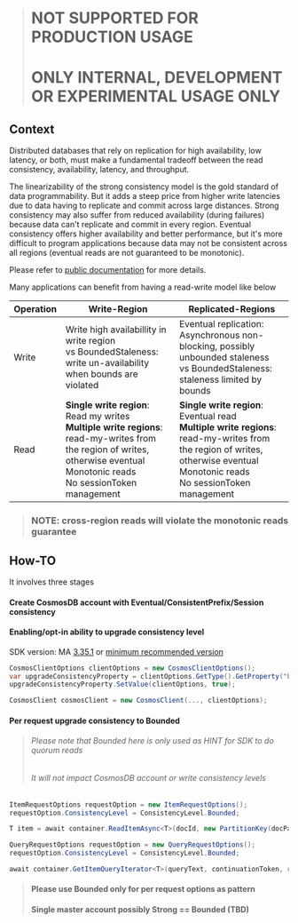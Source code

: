 > # NOT SUPPORTED FOR PRODUCTION USAGE
> # ONLY INTERNAL, DEVELOPMENT OR EXPERIMENTAL USAGE ONLY


## Context
Distributed databases that rely on replication for high availability, low latency, or both, must make a fundamental tradeoff between the read consistency, availability, latency, and throughput. 

The linearizability of the strong consistency model is the gold standard of data programmability. But it adds a steep price from higher write latencies due to data having to replicate and commit across large distances. Strong consistency may also suffer from reduced availability (during failures) because data can't replicate and commit in every region. Eventual consistency offers higher availability and better performance, but it's more difficult to program applications because data may not be consistent across all regions (eventual reads are not guaranteed to be monotonic).


Please refer to [public documentation](https://learn.microsoft.com/en-us/azure/cosmos-db/consistency-levels) for more details.


Many applications can benefit from having a read-write model like below

| Operation | Write-Region | Replicated-Regions |
|---|---|---|
|Write | Write high availabillity in write region <br> vs BoundedStaleness: write un-availability when bounds are violated | Eventual replication: Asynchronous non-blocking, possibly unbounded staleness <br> vs BoundedStaleness: staleness limited by bounds  |
|Read |**Single write region**: Read my writes <br> **Multiple write regions**: read-my-writes from the region of writes, otherwise eventual <br> Monotonic reads <br>No sessionToken management| **Single write region**: Eventual read <br> **Multiple write regions**: read-my-writes from the region of writes, otherwise eventual <br> Monotonic reads <br>No sessionToken management |

> ### NOTE: cross-region reads will violate the monotonic reads guarantee


## How-TO
It involves three stages

#### Create CosmosDB account with Eventual/ConsistentPrefix/Session consistency

#### Enabling/opt-in ability to upgrade consistency level 
SDK version: MA [3.35.1](https://github.com/Azure/azure-cosmos-dotnet-v3/blob/master/changelog.md#-3351---2023-06-27) or [minimum recommended version](https://github.com/Azure/azure-cosmos-dotnet-v3/blob/master/changelog.md#-recommended-version)

```C#
CosmosClientOptions clientOptions = new CosmosClientOptions();
var upgradeConsistencyProperty = clientOptions.GetType().GetProperty("EnableUpgradeConsistencyToLocalQuorum", BindingFlags.NonPublic | BindingFlags.Instance);
upgradeConsistencyProperty.SetValue(clientOptions, true);

CosmosClient cosmosClient = new CosmosClient(..., clientOptions);
```

#### Per request upgrade consistency to Bounded 
> ###### Please note that Bounded here is only used as HINT for SDK to do quorum reads 
> ###### It will not impact CosmosDB account or write consistency levels

```C#
ItemRequestOptions requestOption = new ItemRequestOptions();
requestOption.ConsistencyLevel = ConsistencyLevel.Bounded;

T item = await container.ReadItemAsync<T>(docId, new PartitionKey(docPartitionKey), requestOption);
```

```C#
QueryRequestOptions requestOption = new QueryRequestOptions();
requestOption.ConsistencyLevel = ConsistencyLevel.Bounded;

await container.GetItemQueryIterator<T>(queryText, continuationToken, requestOption);
```

> #### Please use Bounded only for per request options as pattern
> #### Single master account possibly Strong == Bounded (**TBD**)